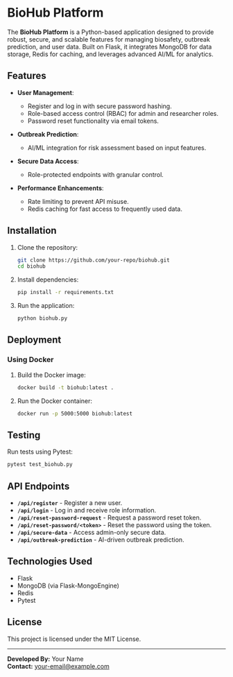 
# BioHub Platform

The **BioHub Platform** is a Python-based application designed to provide robust, secure, and scalable features for managing biosafety, outbreak prediction, and user data. Built on Flask, it integrates MongoDB for data storage, Redis for caching, and leverages advanced AI/ML for analytics.

## Features

- **User Management**:
  - Register and log in with secure password hashing.
  - Role-based access control (RBAC) for admin and researcher roles.
  - Password reset functionality via email tokens.

- **Outbreak Prediction**:
  - AI/ML integration for risk assessment based on input features.

- **Secure Data Access**:
  - Role-protected endpoints with granular control.

- **Performance Enhancements**:
  - Rate limiting to prevent API misuse.
  - Redis caching for fast access to frequently used data.

## Installation

1. Clone the repository:
   ```bash
   git clone https://github.com/your-repo/biohub.git
   cd biohub
   ```

2. Install dependencies:
   ```bash
   pip install -r requirements.txt
   ```

3. Run the application:
   ```bash
   python biohub.py
   ```

## Deployment

### Using Docker

1. Build the Docker image:
   ```bash
   docker build -t biohub:latest .
   ```

2. Run the Docker container:
   ```bash
   docker run -p 5000:5000 biohub:latest
   ```

## Testing

Run tests using Pytest:
```bash
pytest test_biohub.py
```

## API Endpoints

- **`/api/register`** - Register a new user.
- **`/api/login`** - Log in and receive role information.
- **`/api/reset-password-request`** - Request a password reset token.
- **`/api/reset-password/<token>`** - Reset the password using the token.
- **`/api/secure-data`** - Access admin-only secure data.
- **`/api/outbreak-prediction`** - AI-driven outbreak prediction.

## Technologies Used

- Flask
- MongoDB (via Flask-MongoEngine)
- Redis
- Pytest

## License

This project is licensed under the MIT License.

---

**Developed By:** Your Name  
**Contact:** your-email@example.com
